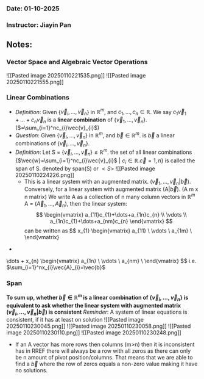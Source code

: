 ### Date: 01-10-2025
### Instructor: Jiayin Pan


## Notes:

### Vector Space and Algebraic Vector Operations
![[Pasted image 20250110221535.png]]
![[Pasted image 20250110221555.png]]

### Linear Combinations
- *Definition*: Given {$\vec{v}_{i},\dots,\vec{v}_{n}$} in $\mathbb{R}^m$, and $c_{1},\dots,c_{n}\in\mathbb{R}$. We say $c_{1}\vec{v}_{1}+\dots+c_{n}\vec{v}_{n}$ is a **linear combination** of {$\vec{v}_{1},\dots,\vec{v}_{n}$}. ($=\sum_{i=1}^nc_{i}\vec{v}_{i}$) 
- *Question*: Given {$\vec{v}_{i},\dots,\vec{v}_{n}$} in $\mathbb{R}^m$, and $\vec{b}\in\mathbb{R}^m$. is $\vec{b}$ a linear combinations of {$\vec{v}_{i},\dots,\vec{v}_{n}$}.
- *Definition*: Let S = {$\vec{v}_{i},\dots,\vec{v}_{n}$}$\leq\mathbb{R}^m$. the set of all linear combinations  
  {$\vec{w}=\sum_{i=1}^nc_{i}\vec{v}_{i}$ | $c_{i}\in\mathbb{R}.\vec{c}=1,n$} is called the span of S. denoted by span(S) or $<S>$
  ![[Pasted image 20250110224226.png]]
  - This is a linear system with an augmented matrix. ($\vec{v}_{1},\dots,\vec{v}_{n}|\vec{b}$). Conversely, for a linear system with augmented matrix (A|$\vec{b}$). (A m x n matrix) We write A as a collection of n many column vectors in $\mathbb{R}^m$ 
    A = ($\vec{A}_{1},\dots,\vec{A}_{n}$), 
    then the linear system:$$
\begin{vmatrix}
a_{11}c_{1}+\dots+a_{1n}c_{n} \\
\vdots \\
a_{1n}c_{1}+\dots+a_{nm}c_{n}
\end{vmatrix}
$$
	can be written as $$
x_{1}
\begin{vmatrix}
a_{11} \\
\vdots \\
a_{1m} \\
\end{vmatrix}
+
\dots
+
x_{n}
\begin{vmatrix}
a_{1n} \\
\vdots \\
a_{nm} \\
\end{vmatrix}
$$
	i.e. $\sum_{i=1}^nx_{i}\vec{A}_{i}=\vec{b}$
### Span
**To sum up, whether $\vec{b}\in\mathbb{R}^m$ is a linear combination of {$\vec{v}_{i},\dots,\vec{v}_{n}$} is equivalent to ask whether the linear system with augmented matrix ($\vec{v}_{i},\dots,\vec{v}_{n}$|$\vec{b}$) is consistent**
*Reminder*: A system of linear equations is consistent, if it has at least on solution
![[Pasted image 20250110230045.png]]
![[Pasted image 20250110230058.png]]
![[Pasted image 20250110230110.png]]
![[Pasted image 20250110230248.png]]
- If an A vector has more rows then columns (m>n) then it is inconsistent has in RREF there will always be a row with all zeros as there can only be n amount of pivot position/columns. That means that we are able to find a $\vec{b}$ where the row of zeros equals a non-zero value making it have no solutions.



